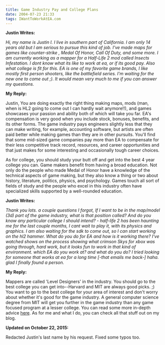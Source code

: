 ```yaml
---
title: Game Industry Pay and College Plans
date: 2004-07-23 21:33
tags: IWantToWorkAtEA.com
---
```

**Justin Writes:**

*Hi, my name is Justin I. I live in southern part of California. I am only 14
years old but I am serious to pursue this kind of job. I've made maps for games
like counter-strike , Medal Of Honor, Call Of Duty, and some more. I am
currently working as a mapper for a Half-Life 2 mod called Insects Infestation.
I dont know what its like to work at ea, or if its good pay. Also what college
is fit for this. EA is one of my favorite game brands, I like mostly first
person shooters, like the battlefield series. I'm waiting for the new one to
come out ;). It would mean very much to me if you can answer my questions.*

**My Reply:**

Justin, You are doing exactly the right thing making maps, mods (man, when is HL2
going to come out I can hardly wait anymore!!), and games showcases your passion
and ability both of which will take you far. EA's compensation is very good when
you include stock, bonuses, benefits, and its other forms. The game industry
pays engineers slightly less that they can make writing, for example, accounting
software, but artists are often paid better while making games than they are in
other pursuits. You'll find that some mid-sized game companies pay more than EA
to compensate for their less competitive track record, resources, and career
opportunities and that just makes for some interesting and occasionally tough
career choices.

As for college, you should study your butt off and get into the best 4 year
college you can. Game makers benefit from having a broad education. Not only do
the people who made Medal of Honor have a knowledge of the technical aspects of
game making, but they also know a thing or two about history, literature,
politics, physics, and psychology. Games touch all sort of fields of study and
the people who excel in this industry often have specialized skills supported by
a well-rounded education.

**Justin Writes:**

*Thank you lots. a couple questions I forgot, If I want to be in the map/model
(3d) part of the game industry, what is that position called? And do you know
any particular college I should intend? - half-life 2 has been haunting me for
the last couple months, I cant wait to play it, with its physics and graphics. I
am also waiting for the sdk to come out, so I can start working on the hl2
hammer. What do you do for EA and how is it working there? I've watched shows on
the process showing what crimson Skys for xbox was going through, hard work, but
it looks fun to work in that kind of environment. which EA do you work at? and
what do you do? I tried looking for someone that works at ea for a long time
[-that emails me back-] haha. glad I finally found a person.*

**My Reply:**

Mappers are called 'Level Designers' in the industry. You should go to the best
college you can get into--Harvard and MIT are always good picks. ;) You want to
go to the best college for your area of interest and don't worry about whether
it's good for the game industry. A general computer science degree from MIT will
get you further in the game industry than any game focused program at a lesser
college. You can read some more in-depth advice [here][1]. As for me and what I
do, you can check all that stuff out on my blog.

**Updated on October 22, 2015:**

Redacted Justin's last name by his request. Fixed some typos too.

 [1]: http://www.sloperama.com/advice/designprep.htm


